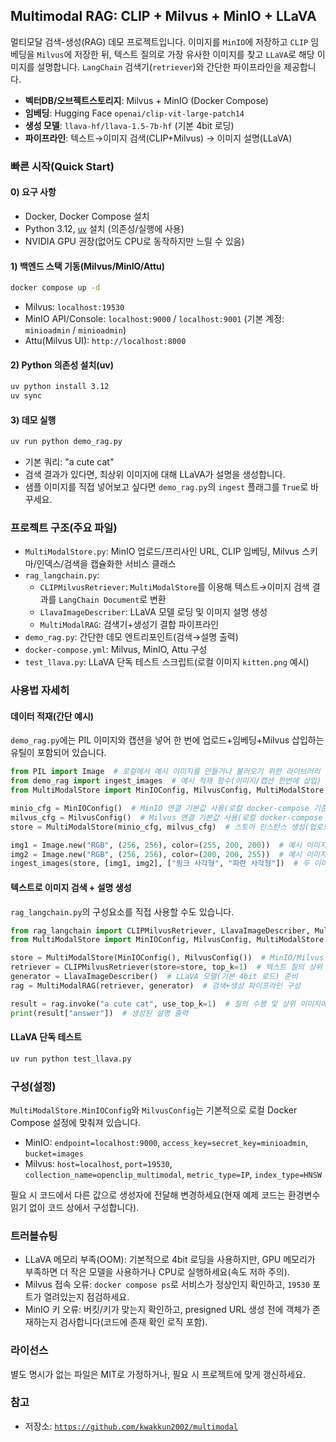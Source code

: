 ## Multimodal RAG: CLIP + Milvus + MinIO + LLaVA

멀티모달 검색-생성(RAG) 데모 프로젝트입니다. 이미지를 `MinIO`에 저장하고 `CLIP` 임베딩을 `Milvus`에 저장한 뒤, 텍스트 질의로 가장 유사한 이미지를 찾고 `LLaVA`로 해당 이미지를 설명합니다. `LangChain` 검색기(`retriever`)와 간단한 파이프라인을 제공합니다.

- **벡터DB/오브젝트스토리지**: Milvus + MinIO (Docker Compose)
- **임베딩**: Hugging Face `openai/clip-vit-large-patch14`
- **생성 모델**: `llava-hf/llava-1.5-7b-hf` (기본 4bit 로딩)
- **파이프라인**: 텍스트→이미지 검색(CLIP+Milvus) → 이미지 설명(LLaVA)

### 빠른 시작(Quick Start)

#### 0) 요구 사항
- Docker, Docker Compose 설치
- Python 3.12, [`uv`](https://github.com/astral-sh/uv) 설치 (의존성/실행에 사용)
- NVIDIA GPU 권장(없어도 CPU로 동작하지만 느릴 수 있음)

#### 1) 백엔드 스택 기동(Milvus/MinIO/Attu)
```bash
docker compose up -d
```
- Milvus: `localhost:19530`
- MinIO API/Console: `localhost:9000` / `localhost:9001` (기본 계정: `minioadmin` / `minioadmin`)
- Attu(Milvus UI): `http://localhost:8000`

#### 2) Python 의존성 설치(uv)
```bash
uv python install 3.12
uv sync
```

#### 3) 데모 실행
```bash
uv run python demo_rag.py
```
- 기본 쿼리: "a cute cat"
- 검색 결과가 있다면, 최상위 이미지에 대해 LLaVA가 설명을 생성합니다.
- 샘플 이미지를 직접 넣어보고 싶다면 `demo_rag.py`의 `ingest` 플래그를 `True`로 바꾸세요.

### 프로젝트 구조(주요 파일)

- `MultiModalStore.py`: MinIO 업로드/프리사인 URL, CLIP 임베딩, Milvus 스키마/인덱스/검색을 캡슐화한 서비스 클래스
- `rag_langchain.py`: 
  - `CLIPMilvusRetriever`: `MultiModalStore`를 이용해 텍스트→이미지 검색 결과를 `LangChain Document`로 변환
  - `LlavaImageDescriber`: LLaVA 모델 로딩 및 이미지 설명 생성
  - `MultiModalRAG`: 검색기+생성기 결합 파이프라인
- `demo_rag.py`: 간단한 데모 엔트리포인트(검색→설명 출력)
- `docker-compose.yml`: Milvus, MinIO, Attu 구성
- `test_llava.py`: LLaVA 단독 테스트 스크립트(로컬 이미지 `kitten.png` 예시)

### 사용법 자세히

#### 데이터 적재(간단 예시)
`demo_rag.py`에는 PIL 이미지와 캡션을 넣어 한 번에 업로드+임베딩+Milvus 삽입하는 유틸이 포함되어 있습니다.

```python
from PIL import Image  # 로컬에서 예시 이미지를 만들거나 불러오기 위한 라이브러리
from demo_rag import ingest_images  # 예시 적재 함수(이미지/캡션 한번에 삽입)
from MultiModalStore import MinIOConfig, MilvusConfig, MultiModalStore  # 스토어 구성 요소들

minio_cfg = MinIOConfig()  # MinIO 연결 기본값 사용(로컬 docker-compose 기준)
milvus_cfg = MilvusConfig()  # Milvus 연결 기본값 사용(로컬 docker-compose 기준)
store = MultiModalStore(minio_cfg, milvus_cfg)  # 스토어 인스턴스 생성(업로드/임베딩/삽입/검색 담당)

img1 = Image.new("RGB", (256, 256), color=(255, 200, 200))  # 예시 이미지1(핑크 톤)
img2 = Image.new("RGB", (256, 256), color=(200, 200, 255))  # 예시 이미지2(블루 톤)
ingest_images(store, [img1, img2], ["핑크 사각형", "파란 사각형"])  # 두 이미지와 캡션을 삽입
```

#### 텍스트로 이미지 검색 + 설명 생성
`rag_langchain.py`의 구성요소를 직접 사용할 수도 있습니다.

```python
from rag_langchain import CLIPMilvusRetriever, LlavaImageDescriber, MultiModalRAG  # 검색기/생성기/파이프라인
from MultiModalStore import MinIOConfig, MilvusConfig, MultiModalStore  # 스토어 구성 요소

store = MultiModalStore(MinIOConfig(), MilvusConfig())  # MinIO/Milvus 연결 및 CLIP 로딩
retriever = CLIPMilvusRetriever(store=store, top_k=1)  # 텍스트 질의 상위 1개 검색
generator = LlavaImageDescriber()  # LLaVA 모델(기본 4bit 로드) 준비
rag = MultiModalRAG(retriever, generator)  # 검색+생성 파이프라인 구성

result = rag.invoke("a cute cat", use_top_k=1)  # 질의 수행 및 상위 이미지에 대한 설명 생성
print(result["answer"])  # 생성된 설명 출력
```

#### LLaVA 단독 테스트
```bash
uv run python test_llava.py
```

### 구성(설정)

`MultiModalStore.MinIOConfig`와 `MilvusConfig`는 기본적으로 로컬 Docker Compose 설정에 맞춰져 있습니다.

- MinIO: `endpoint=localhost:9000`, `access_key=secret_key=minioadmin`, `bucket=images`
- Milvus: `host=localhost`, `port=19530`, `collection_name=openclip_multimodal`, `metric_type=IP`, `index_type=HNSW`

필요 시 코드에서 다른 값으로 생성자에 전달해 변경하세요(현재 예제 코드는 환경변수 읽기 없이 코드 상에서 구성합니다).

### 트러블슈팅

- LLaVA 메모리 부족(OOM): 기본적으로 4bit 로딩을 사용하지만, GPU 메모리가 부족하면 더 작은 모델을 사용하거나 CPU로 실행하세요(속도 저하 주의).
- Milvus 접속 오류: `docker compose ps`로 서비스가 정상인지 확인하고, `19530` 포트가 열려있는지 점검하세요.
- MinIO 키 오류: 버킷/키가 맞는지 확인하고, presigned URL 생성 전에 객체가 존재하는지 검사합니다(코드에 존재 확인 로직 포함).

### 라이선스

별도 명시가 없는 파일은 MIT로 가정하거나, 필요 시 프로젝트에 맞게 갱신하세요.

### 참고

- 저장소: [`https://github.com/kwakkun2002/multimodal`](https://github.com/kwakkun2002/multimodal)


